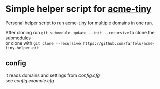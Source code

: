 # Simple helper script for [acme-tiny](https://github.com/diafygi/acme-tiny/)
Personal helper script to run acme-tiny for multiple domains in one run.  

After cloning run `git submodule update --init --recursive` to clone the submodules  
or clone with `git clone --recursive https://github.com/farfelu/acme-tiny-helper.git`

## config
it reads domains and settings from *config.cfg*  
see *config.example.cfg*
